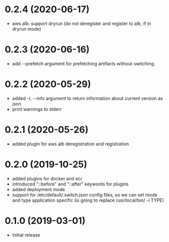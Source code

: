 0.2.4 (2020-06-17)
==================

- aws alb: support dryrun (do not deregister and register to alb, if in dryrun mode)

0.2.3 (2020-06-16)
==================

- add --prefetch argument for prefetching artifacts without switching.

0.2.2 (2020-05-29)
==================

- added -i, --info argument to return information about current version
  as json
- print warnings to stderr

0.2.1 (2020-05-26)
==================

- added plugin for aws alb deregistration and registration

0.2.0 (2019-10-25)
==================

- added plugins for docker and ecr
- introduced "::before" and "::after" keywords for plugins
- added deployment mode
- support for /etc/default/<application>.switch.json config files, so we
  can set mode and type application specific (is going to replace
  /usr/local/bin/<application> -i TYPE)

0.1.0 (2019-03-01)
==================

- Initial release
